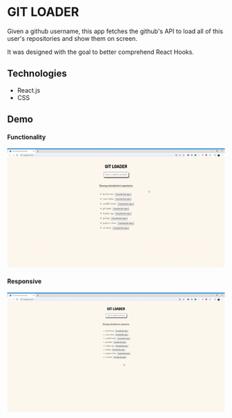 # GIT LOADER

Given a github username, this app fetches the github's API to load all of this user's repositories and show them on screen.

It was designed with the goal to better comprehend React Hooks.

## Technologies
* React.js
* CSS

## Demo
#### Functionality
![Usage](https://github.com/malvesbertoni/git-loader/blob/master/public/functionalityGif.gif)

#### Responsive
![Responsive](https://github.com/malvesbertoni/git-loader/blob/master/public/responsiveGif.gif)